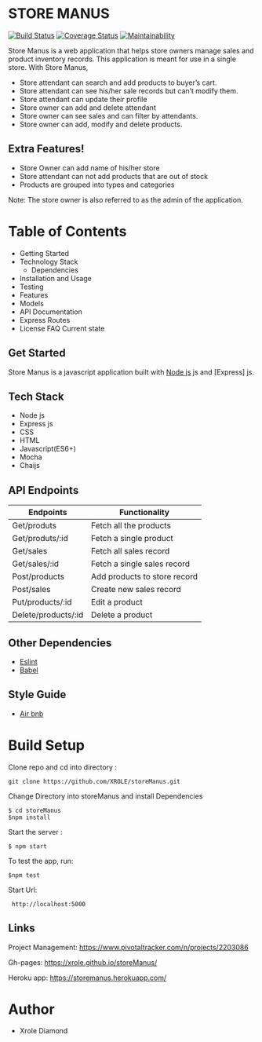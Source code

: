 # STORE MANUS

[![Build Status](https://travis-ci.com/XROLE/storeManus.svg?branch=develop)](https://travis-ci.com/XROLE/storeManus) [![Coverage Status](https://coveralls.io/repos/github/XROLE/storeManus/badge.svg?branch=develop)](https://coveralls.io/github/XROLE/storeManus?branch=develop) [![Maintainability](https://api.codeclimate.com/v1/badges/766810958444bd854cd0/maintainability)](https://codeclimate.com/github/XROLE/storeManus/maintainability)

Store Manus is a web application that helps store owners manage sales and product inventory records. This application is meant for use in a single store. With Store Manus,
  - Store attendant can search and add products to buyer’s cart.
  - Store attendant can see his/her sale records but can’t modify them.
  - Store attendant can update their profile
  - Store owner can add and delete attendant
  - Store owner can see sales and can filter by attendants.
  - Store owner can add, modify and delete products.
 
## Extra Features!
  - Store Owner can add name of his/her store
  - Store attendant can not add products that are out of stock
  - Products are grouped into types and categories
  
Note: The store owner is also referred to as the admin of the application.

# Table of Contents
- Getting Started
- Technology Stack
  - Dependencies
- Installation and Usage
- Testing
- Features
- Models
- API Documentation
- Express Routes
- License
FAQ
Current state

## Get Started
Store Manus is a javascript application built with [Node js](https://nodejs.org/en/) js and [Express] js.

## Tech Stack
- Node js
- Express js
- CSS
- HTML
- Javascript(ES6+)
- Mocha
- Chaijs

## API Endpoints 

| Endpoints | Functionality |
| ------ | ------ |
| Get/produts | Fetch all the products |
| Get/produts/:id | Fetch a single product |
| Get/sales | Fetch all sales record|
|Get/sales/:id |Fetch a single sales record |
| Post/products | Add products to store record |
| Post/sales | Create new sales record |
| Put/products/:id | Edit a product |
| Delete/products/:id | Delete a product|

## Other Dependencies
 - [Eslint](https://www.npmjs.com/package/eslint)
 - [Babel](https://www.npmjs.com/package/babel-cli)
 ## Style Guide
- [Air bnb]()

# Build Setup
Clone repo and cd into directory :
```
git clone https://github.com/XROLE/storeManus.git
```
Change Directory into storeManus and install Dependencies
```
$ cd storeManus
$npm install
```
Start the server : 
``` 
$ npm start 
```
To test the app,  run:
```
$npm test
```

Start Url:
```
 http://localhost:5000
```
## Links
Project Management: https://www.pivotaltracker.com/n/projects/2203086

Gh-pages: https://xrole.github.io/storeManus/

Heroku app: https://storemanus.herokuapp.com/

# Author
- Xrole Diamond